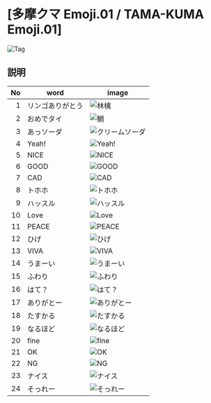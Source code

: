 # [多摩クマ Emoji.01 / TAMA-KUMA Emoji.01]

![Tag](images/IMG_4355_Apple_tab.png)

## 説明

|No|word|image|
|-:|-|-|
|1|リンゴありがとう|![林檎](images/IMG_4355_Apple.png)|
|2|おめでタイ|![鯛](images/IMG_4350_taiyaki.png)|
|3|あっソーダ|![クリームソーダ](images/PXL_20240623_052110621_creamsoda.png)|
|4|Yeah!|![Yeah!](images/IMG_4348_yeah!.png)|
|5|NICE|![NICE](images/PXL_20240628_100118865_pink_nice.png)|
|6|GOOD|![GOOD](images/PXL_20240628_100118865_pink_good.png)|
|7|CAD|![CAD](images/PXL_20231208_095949460_taiyaki_cad.png)|
|8|トホホ|![トホホ](images/IMG_4336_とほほ.png)|
|9|ハッスル|![ハッスル](images/IMG_4348_ハッスル.png)|
|10|Love|![Love](images/IMG_4336_LOVE.png)|
|11|PEACE|![PEACE](images/PXL_20240628_100118865_pink_peace.png)|
|12|ひげ|![ひげ](images/IMG_4336_ひげ.png)|
|13|VIVA|![VIVA](images/IMG_4348_viva.png)|
|14|うまーい|![うまーい](images/IMG_4355_Apple_うまーい.png)|
|15|ふわり|![ふわり](images/IMG_4336_ふわり.png)|
|16|はて？|![はて？](images/IMG_4338_はて？.png)|
|17|ありがとー|![ありがとー](images/IMG_4336_ありがとー.png)|
|18|たすかる|![たすかる](images/IMG_4334_orange_たすかる.png)|
|19|なるほど|![なるほど](images/IMG_4334_orange_なるほど.png)|
|20|fine|![fine](images/IMG_4350_taiyaki_fine.png)|
|21|OK|![OK](images/PXL_20240628_100118865_pink_OK.png)|
|22|NG|![NG](images/PXL_20240628_100118865_pink_ng.png)|
|23|ナイス|![ナイス](images/PXL_20240628_100118865_pink_ナイス.png)|
|24|そっれー|![そっれー](images/IMG_4348_そっれー.png)|
